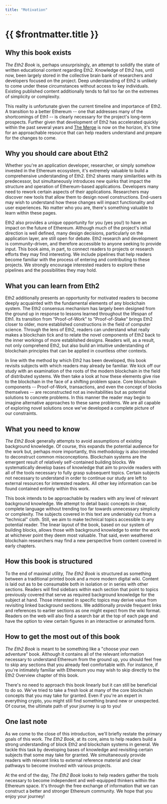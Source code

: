 ```yaml
---
title: "Motivation"
---
```


# {{ $frontmatter.title }}

## Why this book exists

*The Eth2 Book* is, perhaps unsurprisingly, an attempt to solidify the state of written educational content regarding Eth2. Knowledge of Eth2 has, until now, been largely stored in the collective brain bank of researchers and developers focused on the project. Deep understanding of Eth2 is unlikely to come under these circumstances without access to key individuals. Existing published content additionally tends to fall too far on the extremes of simplicity or complexity.

This reality is unfortunate given the current timeline and importance of Eth2. A transition to a better Ethereum -- one that addresses many of the shortcomings of Eth1 -- is clearly necessary for the project's long-term prospects. Further given that development of Eth2 has accelerated quickly within the past several years and [The Merge](https://ethereum.org/en/upgrades/merge/) is now on the horizon, it's time for an approachable resource that can help readers understand and prepare for the changes to come.

## Why you should care about Eth2

Whether you're an application developer, researcher, or simply somehow invested in the Ethereum ecosystem, it's extremely valuable to build a comprehensive understanding of Eth2. Eth2 shares many similarities with its predecessor, but simultaneously introduces new quirks that impact the structure and operation of Ethereum-based applications. Developers many need to rework certain aspects of their applications. Researchers may discover new tools that allow them to design novel constructions. End-users may wish to understand how these changes will impact functionality and user experiences. No matter who you are, there's something valuable to learn within these pages.

Eth2 also provides a unique opportunity for you (yes you!) to have an impact on the future of Ethereum. Although much of the project's initial direction is well defined, many design decisions, particularly on the application layer, are still open for debate. Eth2 research and development is community-driven, and therefore accessible to anyone seeking to provide input. This book aims, in part, to connect readers to projects or research efforts they may find interesting. We include pipelines that help readers become familiar with the process of entering and contributing to these projects. We strongly encourage interested readers to explore these pipelines and the possibilities they may hold.

## What you can learn from Eth2

Eth2 additionally presents an opportunity for motivated readers to become deeply acquainted with the fundamental elements of any blockchain system. The Eth2 consensus mechanism has largely been designed from the ground up in response to lessons learned throughout the lifespan of Eth1. Its transition from "Proof-of-Work" to "Proof-of-Stake" brings Eth2 closer to older, more established constructions in the field of computer science. Through the lens of Eth2, readers can understand what really makes a blockchain tick and to relate the novel components of Eth2 back to the inner workings of more established designs. Readers will, as a result, not only comprehend Eth2, but also build an intuitive understanding of blockchain principles that can be applied in countless other contexts.

In line with the method by which Eth2 has been developed, this book revisits subjects with which readers may already be familiar. We kick off our study with an examination of the roots of the modern blockchain in the field of distributed systems. We then take a look at how these elements give rise to the blockchain in the face of a shifting problem space. Core blockchain components -- Proof-of-Work, transactions, and even the concept of blocks themselves -- are reconstructed not as inevitabilities but as potential solutions to concrete problems. In this manner the reader may begin to imagine alternative approaches to these same problems. We are all capable of exploring novel solutions once we've developed a complete picture of our constraints.

## What you need to know

*The Eth2 Book* generally attempts to avoid assumptions of existing background knowledge. Of course, this expands the potential audience for the work but, perhaps more importantly, this methodology is also intended to deconstruct common misconceptions. Blockchain systems are the emergent result of relatively self-contained building blocks. We systematically develop bases of knowledge that aim to provide readers with all of the tools necessary to fully grasp subsequent topics. Certain subjects not necessary to understand in order to continue our study are left to external resources for interested readers. All other key information can be found contained entirely within this work.

This book intends to be approachable by readers with any level of relevant background knowledge. We attempt to detail basic concepts in clear, complete language without trending too far towards unnecessary simplicity or complexity. The subjects covered in this text are undeniably cut from a "technical" cloth. Still, we aim to make technical topics accessible to any potential reader. The linear layout of the book, based on our system of building blocks, allows those with background knowledge to enter the work at whichever point they deem most valuable. That said, even weathered blockchain researchers may find a new perspective from content covered in early chapters.

## How this book is structured

To the end of maximal utility, *The Eth2 Book* is structured as something between a traditional printed book and a more modern digital wiki. Content is laid out as to be consumable both in isolation or in series with other sections. Readers will find sidebars within each section that point to topics previously covered that serve as required background knowledge for the subject at hand. Those interested in specific topics may derive value from revisiting linked background sections. We additionally provide frequent links and references to earlier sections as one might expect from the wiki format. Readers on the web will also find a search bar at the top of each page and have the option to view certain figures in an interactive or animated form.

## How to get the most out of this book

*The Eth2 Book* is meant to be something like a "choose your own adventure" book. Although it contains all of the relevant information necessary to understand Ethereum from the ground up, you should feel free to skip any sections that you already feel comfortable with. For instance, if you're intimately familiar with Ethereum you may wish to skip directly to the Eth2 Overview chapter of this book.

There's no need to approach this book linearly but it can still be beneficial to do so. We've tried to take a fresh look at many of the core blockchain concepts that you may take for granted. Even if you're an expert in everything crypto, you might still find something brand new or unexpected. Of course, the ultimate path of your journey is up to you!

## One last note

As we come to the close of this introduction, we'll briefly restate the primary goals of this work. *The Eth2 Book*, at its core, aims to help readers build a strong understanding of block Eth2 and blockchain systems in general. We tackle this task by developing bases of knowledge and revisiting certain subjects that some may take for granted. We simultaneously provide readers with relevant links to external reference material and clear pathways to become involved with various projects.

At the end of the day, *The Eth2 Book* looks to help readers gather the tools necessary to become independent and well-equipped thinkers within the Ethereum space. It's through the free exchange of information that we can construct a better and stronger Ethereum community. We hope that you enjoy your journey!
